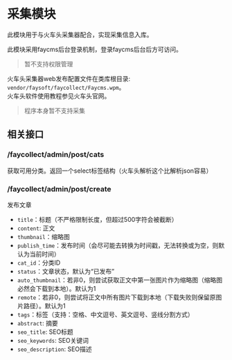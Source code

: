# 采集模块
此模块用于与火车头采集器配合，实现采集信息入库。

此模块采用faycms后台登录机制，登录faycms后台后方可访问。
> 暂不支持权限管理

火车头采集器web发布配置文件在类库根目录: `vendor/faysoft/faycollect/Faycms.wpm`。  
火车头软件使用教程参见火车头官网。
> 程序本身暂不支持采集

## 相关接口
### /faycollect/admin/post/cats
获取可用分类。返回一个select标签结构（火车头解析这个比解析json容易）

### /faycollect/admin/post/create
发布文章
- `title`：标题（不严格限制长度，但超过500字符会被截断）
- `content`: 正文
- `thumbnail`：缩略图
- `publish_time`：发布时间（会尽可能去转换为时间戳，无法转换或为空，则默认为当前时间）
- `cat_id`：分类ID
- `status`：文章状态，默认为“已发布”
- `auto_thumbnail`：若非0，则尝试获取正文中第一张图片作为缩略图（缩略图必然会下载到本地）。默认为1
- `remote`：若非0，则尝试将正文中所有图片下载到本地（下载失败则保留原图片路径）。默认为1
- `tags`：标签（支持：空格、中文逗号、英文逗号、竖线分割方式）
- `abstract`: 摘要
- `seo_title`: SEO标题
- `seo_keywords`: SEO关键词
- `seo_description`: SEO描述